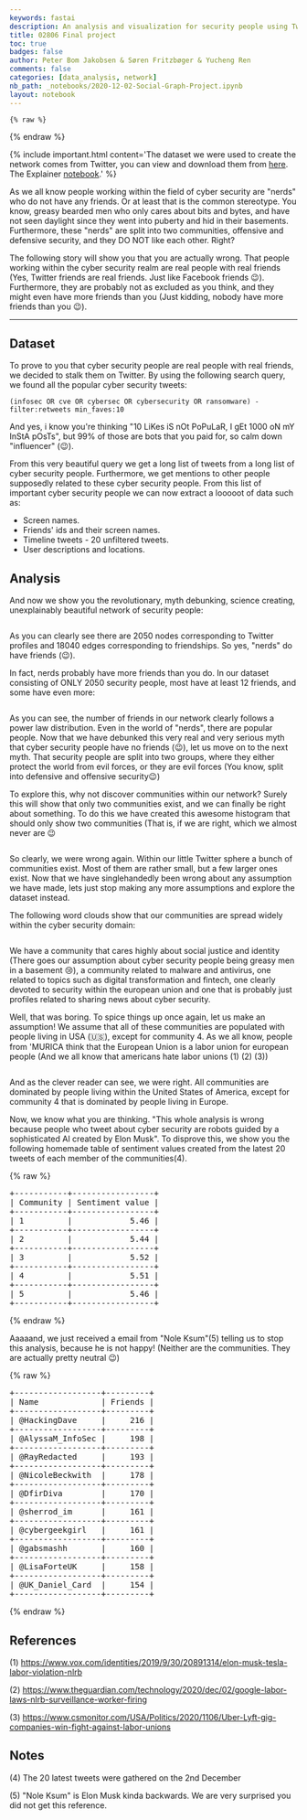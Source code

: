 ```yaml
---
keywords: fastai
description: An analysis and visualization for security people using Twitter data.
title: 02806 Final project 
toc: true 
badges: false
author: Peter Bom Jakobsen & Søren Fritzbøger & Yucheng Ren 
comments: false
categories: [data_analysis, network]
nb_path: _notebooks/2020-12-02-Social-Graph-Project.ipynb
layout: notebook
---
```


<!--
#################################################
### THIS FILE WAS AUTOGENERATED! DO NOT EDIT! ###
#################################################
# file to edit: _notebooks/2020-12-02-Social-Graph-Project.ipynb
-->

<div class="container" id="notebook-container">
        
    {% raw %}
    
<div class="cell border-box-sizing code_cell rendered">

</div>
    {% endraw %}

<div class="cell border-box-sizing text_cell rendered"><div class="inner_cell">
<div class="text_cell_render border-box-sizing rendered_html">
<p>{% include important.html content='The dataset we were used to create the network comes from Twitter, you can view and download them from <a href="https://raw.githubusercontent.com/Glorforidor/SocialGraphAssignments/master/twitter_data.zip">here</a>. The Explainer <a href="">notebook</a>.' %}</p>

</div>
</div>
</div>
<div class="cell border-box-sizing text_cell rendered"><div class="inner_cell">
<div class="text_cell_render border-box-sizing rendered_html">
<p>As we all know people working within the field of cyber security are "nerds" who do not have any friends. Or at least that is the common stereotype. You know, greasy bearded men who only cares about bits and bytes, and have not seen daylight since they went into puberty and hid in their basements. Furthermore, these "nerds" are split into two communities, offensive and defensive security, and they DO NOT like each other. Right?</p>
<p>The following story will show you that you are actually wrong. That people working within the cyber security realm are real people with real friends (Yes, Twitter friends are real friends. Just like Facebook friends 😉). Furthermore, they are probably not as excluded as you think, and they might even have more friends than you (Just kidding, nobody have more friends than you 😉).</p>
<hr>

</div>
</div>
</div>
<div class="cell border-box-sizing text_cell rendered"><div class="inner_cell">
<div class="text_cell_render border-box-sizing rendered_html">
<h2 id="Dataset">Dataset<a class="anchor-link" href="#Dataset"> </a></h2><p>To prove to you that cyber security people are real people with real friends, we decided to stalk them on Twitter. By using the following search query, we found all the popular cyber security tweets:</p>
<p><code>(infosec OR cve OR cybersec OR cybersecurity OR ransomware) -filter:retweets min_faves:10</code></p>
<p>And yes, i know you're thinking "10 LiKes iS nOt PoPuLaR, I gEt 1000 oN mY InStA pOsTs", but 99% of those are bots that you paid for, so calm down "influencer" (😉).</p>
<p>From this very beautiful query we get a long list of tweets from a long list of cyber security people. Furthermore, we get mentions to other people supposedly related to these cyber security people. From this list of important cyber security people we can now extract a looooot of data such as:</p>
<ul>
<li>Screen names.</li>
<li>Friends' ids and their screen names.</li>
<li>Timeline tweets - 20 unfiltered tweets.</li>
<li>User descriptions and locations.</li>
</ul>

</div>
</div>
</div>
<div class="cell border-box-sizing text_cell rendered"><div class="inner_cell">
<div class="text_cell_render border-box-sizing rendered_html">
<h2 id="Analysis">Analysis<a class="anchor-link" href="#Analysis"> </a></h2><p>And now we show you the revolutionary, myth debunking, science creating, unexplainably beautiful network of security people:</p>

</div>
</div>
</div>
<div class="cell border-box-sizing text_cell rendered"><div class="inner_cell">
<div class="text_cell_render border-box-sizing rendered_html">
<p><img src="/02806-final-project/images/copied_from_nb/imgs/network.png" alt=""></p>

</div>
</div>
</div>
<div class="cell border-box-sizing text_cell rendered"><div class="inner_cell">
<div class="text_cell_render border-box-sizing rendered_html">
<p>As you can clearly see there are 2050 nodes corresponding to Twitter profiles and 18040 edges corresponding to friendships. So yes, "nerds" do have friends (😉).</p>
<p>In fact, nerds probably have more friends than you do. In our dataset consisting of ONLY 2050 security people, most have at least 12 friends, and some have even more:</p>

</div>
</div>
</div>
<div class="cell border-box-sizing text_cell rendered"><div class="inner_cell">
<div class="text_cell_render border-box-sizing rendered_html">
<p><img src="/02806-final-project/images/copied_from_nb/imgs/degree_distribution.png" alt=""></p>

</div>
</div>
</div>
<div class="cell border-box-sizing text_cell rendered"><div class="inner_cell">
<div class="text_cell_render border-box-sizing rendered_html">
<p>As you can see, the number of friends in our network clearly follows a power law distribution. Even in the world of "nerds", there are popular people. Now that we have debunked this very real and very serious myth that cyber security people have no friends (😉), let us move on to the next myth. That security people are split into two groups, where they either protect the world from evil forces, or they are evil forces (You know, split into defensive and offensive security😉)</p>
<p>To explore this, why not discover communities within our network? Surely this will show that only two communities exist, and we can finally be right about something. To do this we have created this awesome histogram that should only show two communities (That is, if we are right, which we almost never are 😉</p>

</div>
</div>
</div>
<div class="cell border-box-sizing text_cell rendered"><div class="inner_cell">
<div class="text_cell_render border-box-sizing rendered_html">
<p><img src="/02806-final-project/images/copied_from_nb/imgs/community_size.png" alt=""></p>

</div>
</div>
</div>
<div class="cell border-box-sizing text_cell rendered"><div class="inner_cell">
<div class="text_cell_render border-box-sizing rendered_html">
<p>So clearly, we were wrong again. Within our little Twitter sphere a bunch of communities exist. Most of them are rather small, but a few larger ones exist. Now that we have singlehandedly been wrong about any assumption we have made, lets just stop making any more assumptions and  explore the dataset instead.</p>
<p>The following word clouds show that our communities are spread widely within the cyber security domain:</p>

</div>
</div>
</div>
<div class="cell border-box-sizing text_cell rendered"><div class="inner_cell">
<div class="text_cell_render border-box-sizing rendered_html">
<p><img src="/02806-final-project/images/copied_from_nb/imgs/wordcloud1.png" alt=""></p>

</div>
</div>
</div>
<div class="cell border-box-sizing text_cell rendered"><div class="inner_cell">
<div class="text_cell_render border-box-sizing rendered_html">
<p>We have a community that cares highly about social justice and identity (There goes our assumption about cyber security people being greasy men in a basement 😢), a community related to malware and antivirus, one related to topics such as digital transformation and fintech, one clearly devoted to security within the european union and one that is probably just profiles related to sharing news about cyber security.</p>
<p>Well, that was boring. To spice things up once again, let us make an assumption! We assume that all of these communities are populated with people living in USA (🇺🇸), except for community 4. As we all know, people from 'MURICA think that the European Union is a labor union for european people (And we all know that americans hate labor unions (1) (2) (3))</p>

</div>
</div>
</div>
<div class="cell border-box-sizing text_cell rendered"><div class="inner_cell">
<div class="text_cell_render border-box-sizing rendered_html">
<p><img src="/02806-final-project/images/copied_from_nb/imgs/wordcloud2.png" alt=""></p>

</div>
</div>
</div>
<div class="cell border-box-sizing text_cell rendered"><div class="inner_cell">
<div class="text_cell_render border-box-sizing rendered_html">
<p>And as the clever reader can see, we were right. All communities are dominated by people living within the United States of America, except for community 4 that is dominated by people living in Europe.</p>
<p>Now, we know what you are thinking. "This whole analysis is wrong because people who tweet about cyber security are robots guided by a sophisticated AI created by Elon Musk". To disprove this, we show you the following homemade table of sentiment values created from the latest 20 tweets of each member of the communities(4).</p>

</div>
</div>
</div>
    {% raw %}
    
<div class="cell border-box-sizing code_cell rendered">

<div class="output_wrapper">
<div class="output">

<div class="output_area">

<div class="output_subarea output_stream output_stdout output_text">
<pre>+-----------+-----------------+
| Community | Sentiment value |
+-----------+-----------------+
| 1         |            5.46 |
+-----------+-----------------+
| 2         |            5.44 |
+-----------+-----------------+
| 3         |            5.52 |
+-----------+-----------------+
| 4         |            5.51 |
+-----------+-----------------+
| 5         |            5.46 |
+-----------+-----------------+
</pre>
</div>
</div>

</div>
</div>

</div>
    {% endraw %}

<div class="cell border-box-sizing text_cell rendered"><div class="inner_cell">
<div class="text_cell_render border-box-sizing rendered_html">
<p>Aaaaand, we just received a email from "Nole Ksum"(5) telling us to stop this analysis, because he is not happy! (Neither are the communities. They are actually pretty neutral 😉)</p>

</div>
</div>
</div>
    {% raw %}
    
<div class="cell border-box-sizing code_cell rendered">

<div class="output_wrapper">
<div class="output">

<div class="output_area">

<div class="output_subarea output_stream output_stdout output_text">
<pre>+------------------+---------+
| Name             | Friends |
+------------------+---------+
| @HackingDave     |     216 |
+------------------+---------+
| @AlyssaM_InfoSec |     198 |
+------------------+---------+
| @RayRedacted     |     193 |
+------------------+---------+
| @NicoleBeckwith  |     178 |
+------------------+---------+
| @DfirDiva        |     170 |
+------------------+---------+
| @sherrod_im      |     161 |
+------------------+---------+
| @cybergeekgirl   |     161 |
+------------------+---------+
| @gabsmashh       |     160 |
+------------------+---------+
| @LisaForteUK     |     158 |
+------------------+---------+
| @UK_Daniel_Card  |     154 |
+------------------+---------+
</pre>
</div>
</div>

</div>
</div>

</div>
    {% endraw %}

<div class="cell border-box-sizing text_cell rendered"><div class="inner_cell">
<div class="text_cell_render border-box-sizing rendered_html">
<h2 id="References">References<a class="anchor-link" href="#References"> </a></h2><p>(1) <a href="https://www.vox.com/identities/2019/9/30/20891314/elon-musk-tesla-labor-violation-nlrb">https://www.vox.com/identities/2019/9/30/20891314/elon-musk-tesla-labor-violation-nlrb</a></p>
<p>(2) <a href="https://www.theguardian.com/technology/2020/dec/02/google-labor-laws-nlrb-surveillance-worker-firing">https://www.theguardian.com/technology/2020/dec/02/google-labor-laws-nlrb-surveillance-worker-firing</a></p>
<p>(3) <a href="https://www.csmonitor.com/USA/Politics/2020/1106/Uber-Lyft-gig-companies-win-fight-against-labor-unions">https://www.csmonitor.com/USA/Politics/2020/1106/Uber-Lyft-gig-companies-win-fight-against-labor-unions</a></p>

</div>
</div>
</div>
<div class="cell border-box-sizing text_cell rendered"><div class="inner_cell">
<div class="text_cell_render border-box-sizing rendered_html">
<h2 id="Notes">Notes<a class="anchor-link" href="#Notes"> </a></h2><p>(4) The 20 latest tweets were gathered on the 2nd December</p>
<p>(5) "Nole Ksum" is Elon Musk kinda backwards. We are very surprised you did not get this reference.</p>

</div>
</div>
</div>
</div>
 

